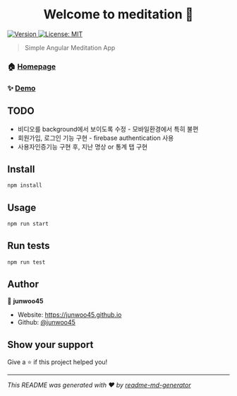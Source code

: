 <h1 align="center">Welcome to meditation 👋</h1>
<p>
  <a href="https://www.npmjs.com/package/meditation" target="_blank">
    <img alt="Version" src="https://img.shields.io/npm/v/meditation.svg">
  </a>
  <a href="#" target="_blank">
    <img alt="License: MIT" src="https://img.shields.io/badge/License-MIT-yellow.svg" />
  </a>
</p>

> Simple Angular Meditation App 

### 🏠 [Homepage](https://meditation-for-developer.firebaseapp.com)

### ✨ [Demo](https://meditation-for-developer.firebaseapp.com)

## TODO

* 비디오를 background에서 보이도록 수정 - 모바일환경에서 특히 불편
* 회원가입, 로그인 기능 구현 - firebase authentication 사용
* 사용자인증기능 구현 후, 지난 명상 or 통계 탭 구현

## Install

```sh
npm install
```

## Usage

```sh
npm run start
```

## Run tests

```sh
npm run test
```

## Author

👤 **junwoo45**

* Website: https://junwoo45.github.io
* Github: [@junwoo45](https://github.com/junwoo45)

## Show your support

Give a ⭐️ if this project helped you!

***
_This README was generated with ❤️ by [readme-md-generator](https://github.com/kefranabg/readme-md-generator)_